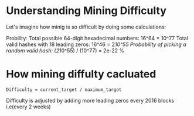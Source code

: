 # Understanding Mining Difficulty

Let's imagine how minig is so difficult by doing some calculations:

Probility:
Total possible 64-digit hexadecimal numbers: 16^64 = 10^77
Total valid hashes with 18 leading zeros: 16^46 = 2*10^55
Probability of picking a random valid hash: (2*10^55) / (10^77) = 2e-22 %

# How mining diffulty cacluated
```
Difficulty = current_target / maximum_target
```
Difficulty is adjusted by adding more leading zeros every 2016 blocks i.e(every 2 weeks)